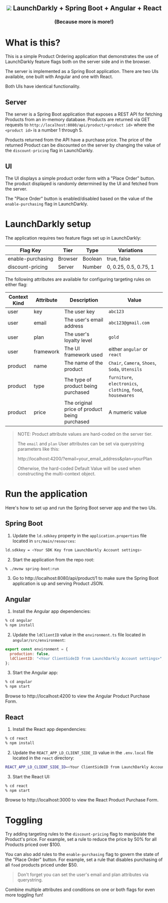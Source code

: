 <h2 align="center">
    <img src="https://i.ibb.co/DM8pSyX/image-1.png" />
    LaunchDarkly + Spring Boot + Angular + React

<font size="3">(Because more is more!)</font>

</h2>

# What is this?

This is a simple Product Ordering application that demonstrates the use of LaunchDarkly feature flags both on the server side and in the browser.

The server is implemented as a Spring Boot application. There are two UIs available, one built with Angular and one with React.

Both UIs have identical functionality.

## Server

The server is a Spring Boot application that exposes a REST API for fetching Products from an in-memory database. Products are returned via GET requests to `http://localhost:8080/api/product/<product id>` where the `<product id>` is a number 1 through 5.

Products returned from the API have a purchase price. The price of the returned Product can be discounted on the server by changing the value of the `discount-pricing` flag in LaunchDarkly.

## UI

The UI displays a simple product order form with a "Place Order" button. The product displayed is randomly determined by the UI and fetched from the server.

The "Place Order" button is enabled/disabled based on the value of the `enable-purchasing` flag in LaunchDarkly.

# LaunchDarkly setup

The application requires two feature flags set up in LaunchDarkly:

| Flag Key          | Tier    | Type    | Variations            |
| ----------------- | ------- | ------- | --------------------- |
| enable-purchasing | Browser | Boolean | true, false           |
| discount-pricing  | Server  | Number  | 0, 0.25, 0.5, 0.75, 1 |

The following attributes are available for configuring targeting rules on either flag:

| Context Kind | Attribute | Description                                   | Value                                                        |
| ------------ | --------- | --------------------------------------------- | ------------------------------------------------------------ |
| user         | key       | The user key                                  | `abc123`                                                     |
| user         | email     | The user's email address                      | `abc123@gmail.com`                                           |
| user         | plan      | The user's loyalty level                      | `gold`                                                       |
| user         | framework | The UI framework used                         | either `angular` or `react`                                  |
| product      | name      | The name of the product                       | `Chair`, `Camera`, `Shoes`, `Soda`, `Utensils`               |
| product      | type      | The type of product being purchased           | `furniture`, `electronics`, `clothing`, `food`, `housewares` |
| product      | price     | The original price of product being purchased | A numeric value                                              |

> NOTE: Product attribute values are hard-coded on the server tier.
>
> The `email` and `plan` User attributes can be set via querystring parameters like this:
>
> http://localhost:4200/?email=your_email_address&plan=yourPlan
>
> Otherwise, the hard-coded Default Value will be used when constructing the multi-context object.

# Run the application

Here's how to set up and run the Spring Boot server app and the two UIs.

## Spring Boot

1. Update the `ld.sdkkey` property in the `application.properties` file located in `src/main/resources`:

```bash
ld.sdkkey = <Your SDK Key from LaunchDarkly Account settings>
```

2. Start the application from the repo root:

```bash
% ./mvnw spring-boot:run
```

3. Go to http://localhost:8080/api/product/1 to make sure the Spring Boot application is up and serving Product JSON.

## Angular

1. Install the Angular app dependencies:

```bash
% cd angular
% npm install
```

2. Update the `ldClientID` value in the `environment.ts` file located in `angular/src/environment`:

```js
export const environment = {
  production: false,
  ldClientID: "<Your ClientSideID from LaunchDarkly Account settings>",
};
```

3. Start the Angular app:

```bash
% cd angular
% npm start
```

Browse to http://localhost:4200 to view the Angular Product Purchase Form.

## React

1. Install the React app dependencies:

```bash
% cd react
% npm install
```

2. Update the `REACT_APP_LD_CLIENT_SIDE_ID` value in the `.env.local` file located in the `react` directory:

```bash
REACT_APP_LD_CLIENT_SIDE_ID=<Your ClientSideID from LaunchDarkly Account settings>
```

3. Start the React UI:

```bash
% cd react
% npm start
```

Browse to http://localhost:3000 to view the React Product Purchase Form.

# Toggling

Try adding targeting rules to the `discount-pricing` flag to manipulate the Product's price. For example, set a rule to reduce the price by 50% for all Products priced over $100.

You can also add rules to the `enable-purchasing` flag to govern the state of the "Place Order" button. For example, set a rule that disables purchasing of all `food` products priced under $50.

> Don't forget you can set the user's email and plan attributes via querystring.

Combine multiple attributes and conditions on one or both flags for even more toggling fun!
